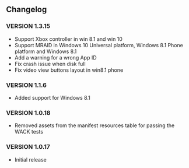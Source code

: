 ## Changelog

### VERSION 1.3.15
* Support Xbox controller in win 8.1 and win 10
* Support MRAID in Windows 10 Universal platform, Windows 8.1 Phone platform and Windows 8.1
* Add a warning for a wrong App ID 
* Fix crash issue when disk full
* Fix video view buttons layout in win8.1 phone

### VERSION 1.1.6
* Added support for Windows 8.1

### VERSION 1.0.18
* Removed assets from the manifest resources table for passing the WACK tests

### VERSION 1.0.17
* Initial release
